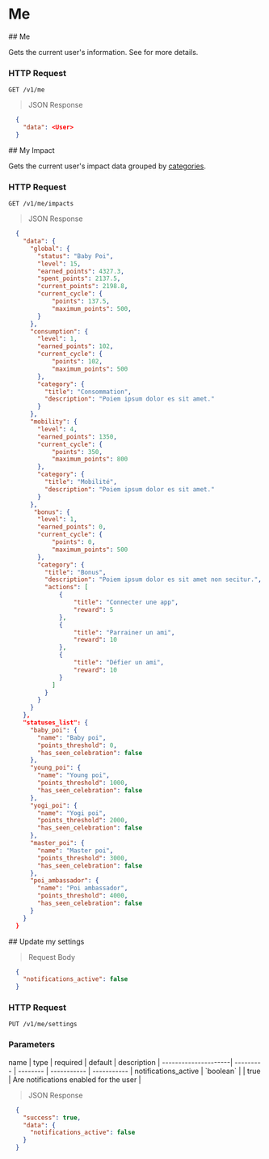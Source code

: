# Me

<div class="public-endpoint"></div>
## Me

Gets the current user's information. See <a href="#user"><User></a> for more details.

### HTTP Request

`GET /v1/me`

>  JSON Response

```json
  {
    "data": <User>
  }
```

<div class="public-endpoint"></div>
## My Impact

Gets the current user's impact data grouped by [categories](#categories).

### HTTP Request

`GET /v1/me/impacts`

>  JSON Response

```json
  {
    "data": {
      "global": {
        "status": "Baby Poi",
        "level": 15,
        "earned_points": 4327.3,
        "spent_points": 2137.5,
        "current_points": 2198.8,
        "current_cycle": {
            "points": 137.5,
            "maximum_points": 500,
        }
      },
      "consumption": {
        "level": 1,
        "earned_points": 102,
        "current_cycle": {
            "points": 102,
            "maximum_points": 500
        },
        "category": {
          "title": "Consommation",
          "description": "Poiem ipsum dolor es sit amet."
        }
      },
      "mobility": {
        "level": 4,
        "earned_points": 1350,
        "current_cycle": {
            "points": 350,
            "maximum_points": 800
        },
        "category": {
          "title": "Mobilité",
          "description": "Poiem ipsum dolor es sit amet."
        }
      },
       "bonus": {
        "level": 1,
        "earned_points": 0,
        "current_cycle": {
            "points": 0,
            "maximum_points": 500
        },
        "category": {
          "title": "Bonus",
          "description": "Poiem ipsum dolor es sit amet non secitur.",
          "actions": [
              {
                  "title": "Connecter une app",
                  "reward": 5
              },
              {
                  "title": "Parrainer un ami",
                  "reward": 10
              },
              {
                  "title": "Défier un ami",
                  "reward": 10
              }
            ]
          }
        }
      }
    },
    "statuses_list": {
      "baby_poi": {
        "name": "Baby poi",
        "points_threshold": 0,
        "has_seen_celebration": false
      },
      "young_poi": {
        "name": "Young poi",
        "points_threshold": 1000,
        "has_seen_celebration": false
      },
      "yogi_poi": {
        "name": "Yogi poi",
        "points_threshold": 2000,
        "has_seen_celebration": false
      },
      "master_poi": {
        "name": "Master poi",
        "points_threshold": 3000,
        "has_seen_celebration": false
      },
      "poi_ambassador": {
        "name": "Poi ambassador",
        "points_threshold": 4000,
        "has_seen_celebration": false
      }
    }
  }
```

<div class="public-endpoint"></div>
## Update my settings

> Request Body

```json
  {
    "notifications_active": false
  }
```

### HTTP Request

`PUT /v1/me/settings`

### Parameters

<div class="params-table"></div>
name                 | type      | required | default     | description |
---------------------| --------- | -------- | ----------- | ----------- |
notifications_active | `boolean`  |          | true        | Are notifications enabled for the user |

>  JSON Response

```json
  {
    "success": true,
    "data": {
      "notifications_active": false
    }
  }
```